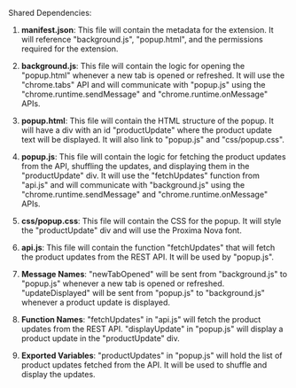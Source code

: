 Shared Dependencies:

1. **manifest.json**: This file will contain the metadata for the extension. It will reference "background.js", "popup.html", and the permissions required for the extension.

2. **background.js**: This file will contain the logic for opening the "popup.html" whenever a new tab is opened or refreshed. It will use the "chrome.tabs" API and will communicate with "popup.js" using the "chrome.runtime.sendMessage" and "chrome.runtime.onMessage" APIs.

3. **popup.html**: This file will contain the HTML structure of the popup. It will have a div with an id "productUpdate" where the product update text will be displayed. It will also link to "popup.js" and "css/popup.css".

4. **popup.js**: This file will contain the logic for fetching the product updates from the API, shuffling the updates, and displaying them in the "productUpdate" div. It will use the "fetchUpdates" function from "api.js" and will communicate with "background.js" using the "chrome.runtime.sendMessage" and "chrome.runtime.onMessage" APIs.

5. **css/popup.css**: This file will contain the CSS for the popup. It will style the "productUpdate" div and will use the Proxima Nova font.

6. **api.js**: This file will contain the function "fetchUpdates" that will fetch the product updates from the REST API. It will be used by "popup.js".

7. **Message Names**: "newTabOpened" will be sent from "background.js" to "popup.js" whenever a new tab is opened or refreshed. "updateDisplayed" will be sent from "popup.js" to "background.js" whenever a product update is displayed.

8. **Function Names**: "fetchUpdates" in "api.js" will fetch the product updates from the REST API. "displayUpdate" in "popup.js" will display a product update in the "productUpdate" div.

9. **Exported Variables**: "productUpdates" in "popup.js" will hold the list of product updates fetched from the API. It will be used to shuffle and display the updates.